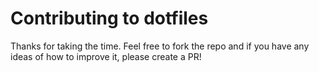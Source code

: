 # Contributing to dotfiles

Thanks for taking the time. Feel free to fork the repo and if you have any ideas of how to improve it, please create a PR!
